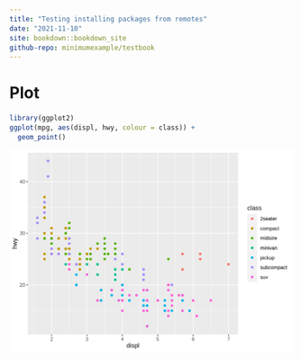 ```yaml
---
title: "Testing installing packages from remotes"
date: "2021-11-10"
site: bookdown::bookdown_site
github-repo: minimumexample/testbook
---
```


# Plot


```r
library(ggplot2)
ggplot(mpg, aes(displ, hwy, colour = class)) + 
  geom_point()
```

<img src="index_files/figure-html/unnamed-chunk-1-1.png" width="672" />
